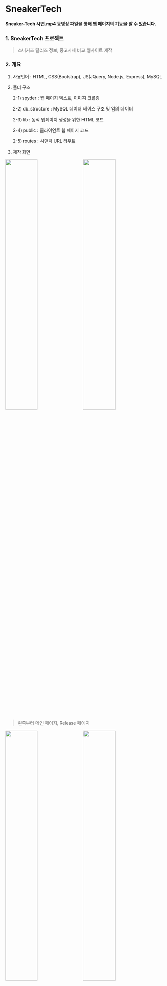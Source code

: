 # SneakerTech

#### Sneaker-Tech 시연.mp4 동영상 파일을 통해 웹 페이지의 기능을 알 수 있습니다.

### 1. SneakerTech 프로젝트
> 스니커즈 릴리즈 정보, 중고시세 비교 웹사이트 제작

### 2. 개요
1) 사용언어 : HTML, CSS(Bootstrap), JS(JQuery, Node.js, Express), MySQL
2) 폴더 구조

    2-1) spyder : 웹 페이지 텍스트, 이미지 크롤링
    
    2-2) db_structure : MySQL 데이터 베이스 구조 및 임의 데이터
    
    2-3) lib : 동적 웹페이지 생성을 위한 HTML 코드
    
    2-4) public : 클라이언트 웹 페이지 코드
    
    2-5) routes : 시맨틱 URL 라우트
    
3) 제작 화면
<div>
  <img width="45%" src="https://user-images.githubusercontent.com/36183001/87252354-438e3180-c4ad-11ea-817f-6ccfeb30f729.PNG">
  &nbsp;&nbsp;&nbsp;
  <img width="45%" src="https://user-images.githubusercontent.com/36183001/87252356-44bf5e80-c4ad-11ea-980d-7c2b67a7efdd.PNG">
</div>

> 왼쪽부터 메인 페이지, Release 페이지

<div>
  <img width="45%" src="https://user-images.githubusercontent.com/36183001/87252357-4557f500-c4ad-11ea-8679-25d418f302ea.PNG">
  &nbsp;&nbsp;&nbsp;
  <img width="45%" src="https://user-images.githubusercontent.com/36183001/87252358-4557f500-c4ad-11ea-90bb-ae4cafeac850.PNG">
</div>

> 왼쪽부터 Draw 페이지, Stock 페이지

<div>
  <img width="45%" src="https://user-images.githubusercontent.com/36183001/87252359-45f08b80-c4ad-11ea-9a67-462a96113fc1.PNG">
  &nbsp;&nbsp;&nbsp;
  <img width="45%" src="https://user-images.githubusercontent.com/36183001/87252360-45f08b80-c4ad-11ea-832b-3dc864596f02.PNG">
</div>

> 왼쪽부터 Sites 페이지, Stock Chart 페이지


### 3. 사용법
> 실행 : 로컬에 저장 -> db_structure를 통해 MySQL 데이터 베이스 작성 -> spyder의 .py 파일 실행을 통해 웹 페이지 크롤링 -> package.json 에 기재된 모듈 설치 npm install -> localhost:3000으로 실행

> 환경 : 구글 크롬, (모바일 : 개발자 도구의 Toggle device toolbar)

### 4. 기능
1) Chart.js를 통한 차트 생성
2) 스니커 릴리즈 웹 페이지 링크 (Draw와 Stock은 X)
3) 반응형 카드 및 메뉴
